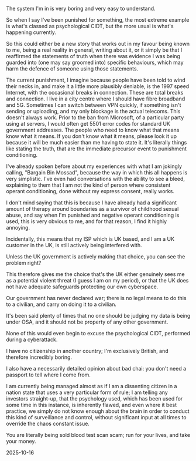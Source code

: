 The system I'm in is very boring and very easy to understand.  

So when I say I've been punished for something, the most extreme example is what's classed as psychological CIDT, but the more usual is what's happening currently.  

So this could either be a new story that works out in my favour being known to me, being a real reality in general, writing about it, or it simply be that I reaffirmed the statements of truth when there was evidence I was being guarded into (one may say groomed into) specific behaviours, which may harm the defence of someone using those statements.  

The current punishment, I imagine because people have been told to wind their necks in, and make it a little more plausibly deniable, is the 1997 speed Internet, with the occasional breaks in connection. These are total breaks and connection. I live in a city centre where I should have fibre broadband and 5G. Sometimes I can switch between VPN quickly, if something isn't sending or uploading, and my only blockage is the actual telecoms. This doesn't always work. Prior to the ban from Microsoft, of a particular party using at servers, I would often get 5501 error codes for standard UK government addresses. The people who need to know what that means know what it means. If you don't know what it means, please look it up because it will be much easier than me having to state it. It's literally things like stating the truth, that are the immediate precursor event to punishment conditioning.  

I've already spoken before about my experiences with what I am jokingly calling, "Bargain Bin Mossad", because the way in which this all happens is very simplistic. I've even had conversations with the ability to see a bleed, explaining to them that I am not the kind of person where consistent operant conditioning, done without my express consent, really works.  

I don't mind saying that this is because I have already had a significant amount of therapy around boundaries as a survivor of childhood sexual abuse, and say when I'm punished and negative operant conditioning is used, this is very obvious to me, and for that reason, I find it highly annoying.  

Incidentally, this means that my ISP which is UK based, and I am a UK customer in the UK, is still actively being interfered with.  

Unless the UK government is actively making that choice, you can see the problem right?  

This therefore gives me the choice that's the UK either genuinely sees me as a potential violent threat (I guess I am on my period), or that the UK does not have adequate safeguards protecting our own cyberspace.  

Our government has never declared war; there is no legal means to do this to a civilian, and carry on doing it to a civilian.  

It's been said plenty of times that no one should be judging my data is being under OSA, and it should not be property of any other government.  

None of this would even begin to excuse the psychological CIDT, performed during a cyberattack.  

I have no citizenship in another country; I'm exclusively British, and therefore incredibly boring.  

I also have a necessarily detailed opinion about bad chai: you don't need a passport to tell where I come from.  

I am currently being managed almost as if I am a dissenting citizen in a nation state that uses a very particular form of rule; I am telling any investors straight-up, that the psychology used, which has been used for some time in this instance, is inherently flawed, and even where it best practice, we simply do not know enough about the brain in order to conduct this kind of surveillance and control, without significant input at all times to override the chaos constant issue.  

You are literally being sold blood test scan scam; run for your lives, and take your money.  

2025-10-16  
